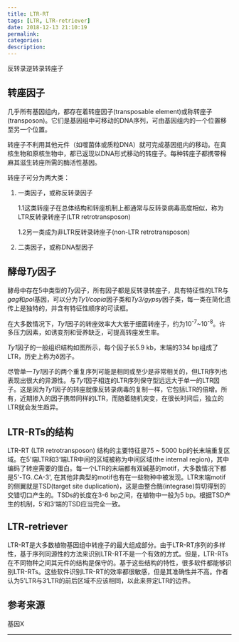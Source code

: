 ```yaml
---
title: LTR-RT
tags: [LTR, LTR-retriever]
date: 2018-12-13 21:10:19
permalink:
categories:
description:
---
```

<p class="description">反转录逆转录转座子</p>

<!-- more -->

## 转座因子

几乎所有基因组内，都存在着转座因子(transposable element)或称转座子(transposon)。它们是基因组中可移动的DNA序列，可由基因组内的一个位置移至另一个位置。

转座子不利用其他元件（如噬菌体或质粒DNA）就可完成基因组内的移动。在真核生物和原核生物中，都已返现以DNA形式移动的转座子。每种转座子都携带棉麻其滋生转座所需的酶活性基因。

转座子可分为两大类：

1. 一类因子，或称反转录因子

   1.1这类转座子在总体结构和转座机制上都通常与反转录病毒高度相似，称为LTR反转录转座子(LTR retrotransposon)

   1.2另一类成为非LTR反转录转座子(non-LTR retrotransposon)

2. 二类因子，或称DNA型因子

## 酵母*Ty*因子

酵母中存在5中类型的*Ty*因子，所有因子都是反转录转座子，具有特征性的LTR与*gag*和*pol*基因，可以分为*Ty1/copia*因子类和*Ty3/gypsy*因子类，每一类在简化遗传上是独特的，并含有特征性顺序的可读框。

在大多数情况下，*Ty1*因子的转座效率大大低于细菌转座子，约为10<sup>-7</sup>~10<sup>-8</sup>。许多压力因素，如诱变剂和营养缺乏，可提高转座发生率。

*Ty1*因子的一般组织结构如图所示，每个因子长5.9 kb，末端的334 bp组成了LTR，历史上称为δ因子。

尽管单一*Ty1*因子的两个重复序列可能是相同或至少是非常相关的，但LTR序列也表现出很大的异源性。与*Ty1*因子相连的LTR序列保守型远远大于单一的LTR因子。这是因为*Ty1*因子的转座就像反转录病毒的复制一样，它包括LTR的倍增。所有，近期掺入的因子携带同样的LTR，而随着随机突变，在很长时间后，独立的LTR就会发生趋异。

## LTR-RTs的结构

LTR-RT (LTR retrotransposon) 结构的主要特征是75 ~ 5000 bp的长末端重复区域。在5'端LTR和3‘端LTR中间的区域被称为中间区域(the internal region)，其中编码了转座需要的蛋白。每一个LTR的末端都有双碱基的motif，大多数情况下都是5'-TG..CA-3', 在其他非典型的motif也有在一些物种中被发现。LTR末端motif的侧翼就是TSD(target site duplication)，这是由整合酶(integrase)剪切得到的交错切口产生的。TSDs的长度在3-6 bp之间，在植物中一般为5 bp。根据TSD产生的机制，5’和3‘端的TSD应当完全一致。

## LTR-retriever

LTR-RT是大多数植物基因组中转座子的最大组成部分。由于LTR-RT序列的多样性，基于序列同源性的方法来识别LTR-RT不是一个有效的方式。但是，LTR-RTs在不同物种之间其元件的结构是保守的。基于这些结构的特性，很多软件都能够识别LTR-RTs。这些软件识别LTR-RT的效率都很敏感，但是其准确性并不高。作者认为5’LTR与3‘LTR的前后区域不应该相同，以此来界定LTR的边界。

## 参考来源

基因X

<hr />